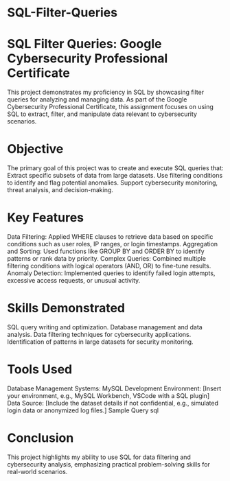 # SQL-Filter-Queries

# SQL Filter Queries: Google Cybersecurity Professional Certificate
This project demonstrates my proficiency in SQL by showcasing filter queries for analyzing and managing data. As part of the Google Cybersecurity Professional Certificate, this assignment focuses on using SQL to extract, filter, and manipulate data relevant to cybersecurity scenarios.

# Objective
The primary goal of this project was to create and execute SQL queries that:
Extract specific subsets of data from large datasets.
Use filtering conditions to identify and flag potential anomalies.
Support cybersecurity monitoring, threat analysis, and decision-making.

# Key Features
Data Filtering: Applied WHERE clauses to retrieve data based on specific conditions such as user roles, IP ranges, or login timestamps.
Aggregation and Sorting: Used functions like GROUP BY and ORDER BY to identify patterns or rank data by priority.
Complex Queries: Combined multiple filtering conditions with logical operators (AND, OR) to fine-tune results.
Anomaly Detection: Implemented queries to identify failed login attempts, excessive access requests, or unusual activity.

# Skills Demonstrated
SQL query writing and optimization.
Database management and data analysis.
Data filtering techniques for cybersecurity applications.
Identification of patterns in large datasets for security monitoring.

# Tools Used
Database Management Systems: MySQL
Development Environment: [Insert your environment, e.g., MySQL Workbench, VSCode with a SQL plugin]
Data Source: [Include the dataset details if not confidential, e.g., simulated login data or anonymized log files.]
Sample Query
sql

# Conclusion
This project highlights my ability to use SQL for data filtering and cybersecurity analysis, emphasizing practical problem-solving skills for real-world scenarios.